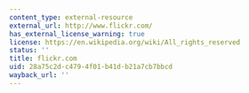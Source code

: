 ```yaml
---
content_type: external-resource
external_url: http://www.flickr.com/
has_external_license_warning: true
license: https://en.wikipedia.org/wiki/All_rights_reserved
status: ''
title: flickr.com
uid: 28a75c2d-c479-4f01-b41d-b21a7cb7bbcd
wayback_url: ''
---
```

